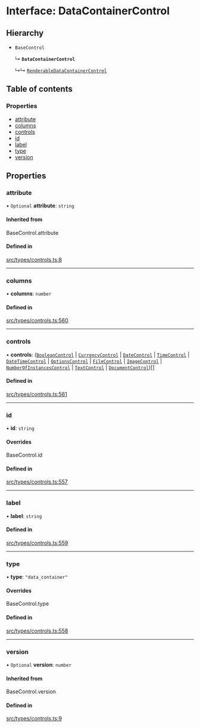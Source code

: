 # Interface: DataContainerControl

## Hierarchy

- `BaseControl`

  ↳ **`DataContainerControl`**

  ↳↳ [`RenderableDataContainerControl`](../wiki/RenderableDataContainerControl)

## Table of contents

### Properties

- [attribute](../wiki/DataContainerControl#attribute)
- [columns](../wiki/DataContainerControl#columns)
- [controls](../wiki/DataContainerControl#controls)
- [id](../wiki/DataContainerControl#id)
- [label](../wiki/DataContainerControl#label)
- [type](../wiki/DataContainerControl#type)
- [version](../wiki/DataContainerControl#version)

## Properties

### attribute

• `Optional` **attribute**: `string`

#### Inherited from

BaseControl.attribute

#### Defined in

[src/types/controls.ts:8](https://github.com/decisively-io/interview-sdk/blob/cf808315745e6d834adb0a03116afacf67b97a69/src/types/controls.ts#L8)

___

### columns

• **columns**: `number`

#### Defined in

[src/types/controls.ts:560](https://github.com/decisively-io/interview-sdk/blob/cf808315745e6d834adb0a03116afacf67b97a69/src/types/controls.ts#L560)

___

### controls

• **controls**: ([`BooleanControl`](../wiki/BooleanControl) \| [`CurrencyControl`](../wiki/CurrencyControl) \| [`DateControl`](../wiki/DateControl) \| [`TimeControl`](../wiki/TimeControl) \| [`DateTimeControl`](../wiki/DateTimeControl) \| [`OptionsControl`](../wiki/OptionsControl) \| [`FileControl`](../wiki/FileControl) \| [`ImageControl`](../wiki/ImageControl) \| [`NumberOfInstancesControl`](../wiki/NumberOfInstancesControl) \| [`TextControl`](../wiki/TextControl) \| [`DocumentControl`](../wiki/DocumentControl))[]

#### Defined in

[src/types/controls.ts:561](https://github.com/decisively-io/interview-sdk/blob/cf808315745e6d834adb0a03116afacf67b97a69/src/types/controls.ts#L561)

___

### id

• **id**: `string`

#### Overrides

BaseControl.id

#### Defined in

[src/types/controls.ts:557](https://github.com/decisively-io/interview-sdk/blob/cf808315745e6d834adb0a03116afacf67b97a69/src/types/controls.ts#L557)

___

### label

• **label**: `string`

#### Defined in

[src/types/controls.ts:559](https://github.com/decisively-io/interview-sdk/blob/cf808315745e6d834adb0a03116afacf67b97a69/src/types/controls.ts#L559)

___

### type

• **type**: ``"data_container"``

#### Overrides

BaseControl.type

#### Defined in

[src/types/controls.ts:558](https://github.com/decisively-io/interview-sdk/blob/cf808315745e6d834adb0a03116afacf67b97a69/src/types/controls.ts#L558)

___

### version

• `Optional` **version**: `number`

#### Inherited from

BaseControl.version

#### Defined in

[src/types/controls.ts:9](https://github.com/decisively-io/interview-sdk/blob/cf808315745e6d834adb0a03116afacf67b97a69/src/types/controls.ts#L9)
